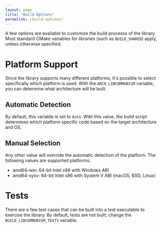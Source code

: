 ```yaml
---
layout: page
title: "Build Options"
permalink: /build-options/
---
```

A few options are available to customize the build processs of the library. Most standard CMake variables for libraries (such as `BUILD_SHARED`) apply, unless otherwise specified.

# Platform Support
Since the library supports many different platforms, it's possible to select specifically which platform is used. With the `ARCH_LIBCOMMUNISM` variable, you can determine what architecture will be built.

## Automatic Detection
By default, this variable is set to `Auto`. With this value, the build script determines which platform specific code based on the target architecture and OS.

## Manual Selection
Any other value will override the automatic detection of the platform. The following values are supported platforms:

- amd64-win: 64-bit Intel x86 with Windows ABI
- amd64-sysv: 64-bit Intel x86 with System V ABI (macOS, BSD, Linux)

# Tests
There are a few test cases that can be built into a test executable to exercise the library. By default, tests are not built; change the `BUILD_LIBCOMMUNISM_TESTS` variable.
